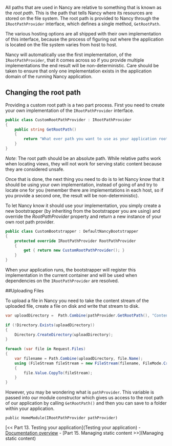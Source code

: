 All paths that are used in Nancy are relative to something that is known as the _root path_. This is the path that tells Nancy where its resources are stored on the file system. The root path is provided to Nancy through the `IRootPathProvider` interface, which defines a single method, `GetRootPath`.

The various hosting options are all shipped with their own implementation of this interface, because the process of figuring out where the application is located on the file system varies from host to host.

Nancy will automatically use the first implementation, of the `IRootPathProvider`, that it comes across so if you provide multiple implementations the end result will be non-deterministic. Care should be taken to ensure that only one implementation exists in the application domain of the running Nancy application.

## Changing the root path

Providing a custom root path is a two part process. First you need to create your own implementation of the `IRootPathProvider` interface.

```c#
public class CustomRootPathProvider : IRootPathProvider
{
    public string GetRootPath()
    {
        return "What ever path you want to use as your application root";
    }
}
```

_Note_: The root path should be an absolute path. While relative paths work when locating views, they will not work for serving static content because they are considered unsafe.

Once that is done, the next thing you need to do is to let Nancy know that it should be using your own implementation, instead of going of and try to locate one for you (remember there are implementations in each host, so if you provide a second one, the result will be non-deterministic).

To let Nancy know it should use your implementation, you simply create a new bootstrapper (by inheriting from the bootstrapper you are using) and override the _RootPathProvider_ property and return a new instance of your own root path provider.

```c#
public class CustomBootstrapper : DefaultNancyBootstrapper
{
    protected override IRootPathProvider RootPathProvider
    {
        get { return new CustomRootPathProvider(); }
    }
}
```
When your application runs, the bootstrapper will register this implementation in the current container and will be used when dependencies on the `IRootPathProvider` are resolved.

##Uploading Files

To upload a file in Nancy you need to take the content stream of the uploaded file, create a file on disk and write that stream to disk.

```c#
var uploadDirectory =  Path.Combine(pathProvider.GetRootPath(), "Content", "uploads");
    
if (!Directory.Exists(uploadDirectory))
{
    Directory.CreateDirectory(uploadDirectory);
}
    
foreach (var file in Request.Files)
{
    var filename = Path.Combine(uploadDirectory, file.Name);
    using (FileStream fileStream = new FileStream(filename, FileMode.Create))
    {
        file.Value.CopyTo(fileStream);
    }
}
```

However, you may be wondering what is `pathProvider`. This variable is passed into our module constructor which gives us access to the root path of our application by calling `GetRootPath()` and then you can save to a folder within your application.

    public HomeModule(IRootPathProvider pathProvider)

[<< Part 13. Testing your application](Testing your application) - [Documentation overview](Documentation) - [Part 15. Managing static content >>](Managing static content)